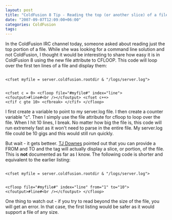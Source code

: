```yaml
---
layout: post
title: "ColdFusion 8 Tip - Reading the top (or another slice) of a file"
date: "2007-09-07T12:09:00+06:00"
categories: ColdFusion 
tags: 
---
```


In the ColdFusion IRC channel today, someone asked about reading just the top portion of a file. While she was looking for a command line solution and not ColdFusion, I thought it would be interesting to share how easy it is in ColdFusion 8 using the new file attribute to CFLOOP. This code will loop over the first ten lines of a file and display them:

<code>
&lt;cfset myfile = server.coldfusion.rootdir & "/logs/server.log"&gt;

&lt;cfset c = 0&gt;
&lt;cfloop file="#myfile#" index="line"&gt;
	&lt;cfoutput&gt;#line#&lt;br /&gt;&lt;/cfoutput&gt;
	&lt;cfset c++&gt;
	&lt;cfif c gte 10&gt;
		&lt;cfbreak&gt;
	&lt;/cfif&gt;
&lt;/cfloop&gt;
</code>

I first create a variable to point to my server.log file. I then create a counter variable "c". Then I simply use the file attribute for cfloop to loop over the file. When I hit 10 lines, I break. No matter how big the file is, this code will run extremely fast as it won't need to parse in the entire file. My server.log file could be 10 gigs and this would still run quickly.

But wait - it gets betteer. <a href="http://www.phusor.com/">TJ Downes</a> pointed out that you can provide a FROM and TO and the tag will actually display a slice, or portion, of the file. This is <b>not</b> documented as far as I know. The following code is shorter and equivalent to the earlier listing:

<code>
&lt;cfset myfile = server.coldfusion.rootdir & "/logs/server.log"&gt;

&lt;cfloop file="#myfile#" index="line" from="1" to="10"&gt;
	&lt;cfoutput&gt;#line#&lt;br /&gt;&lt;/cfoutput&gt;
&lt;/cfloop&gt;
</code>

One thing to watch out - if you try to read beyond the size of the file, you will get an error. In that case, the first listing would be safer as it would support a file of any size.